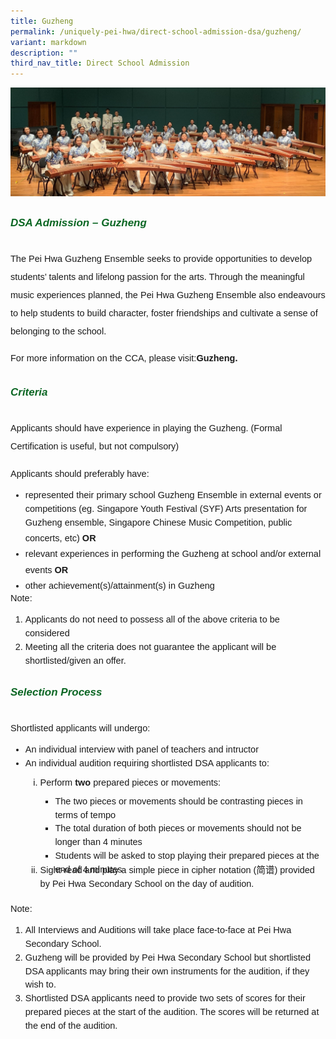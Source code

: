 ```yaml
---
title: Guzheng
permalink: /uniquely-pei-hwa/direct-school-admission-dsa/guzheng/
variant: markdown
description: ""
third_nav_title: Direct School Admission
---
```

![](/images/Uniquely%20Pei%20Hwa/Guzheng.jpg)
<h6 style="color:#0B6623;font-family:sans-serif;font-weight:bold;margin-top:30px;"><strong style="font-family:sans-serif;font-size:17px;color:#0B6623;">DSA Admission – Guzheng</strong></h6>

<p style="font-size:14.5px;line-height:2;margin-top:0px;font-family:sans-serif;">The Pei Hwa Guzheng Ensemble seeks to provide opportunities to develop students’ talents and lifelong passion for the arts. Through the meaningful music experiences planned, the Pei Hwa Guzheng Ensemble also endeavours to help students to build character, foster friendships and cultivate a sense of belonging to the school.</p>

<p style="font-size:14.5px;line-height:2;margin-top:0px;font-family:sans-serif;">For more information on the CCA, please visit:<a href="https://www.peihwasec.moe.edu.sg/learning-at-pei-hwa/cca/performing-arts/guzheng-ensemble/" style="font-size:14.5px; line-height:1.5;font-family:sans-serif;font-weight:bold;text-decoration: none;">Guzheng. </a>

</p><h6 style="color:#0B6623;font-family:sans-serif;font-weight:bold;margin-top:30px;"><strong style="font-family:sans-serif;font-size:17px;color:#0B6623;">Criteria</strong></h6>

<p style="margin-top:0px;font-size:14.5px; line-height:2;font-family:sans-serif;">Applicants should have experience in playing the Guzheng. (Formal Certification is useful, but not compulsory)</p>

<p style="margin-top:0px;font-size:14.5px; line-height:2;font-family:sans-serif;">Applicants should preferably have:</p>

<ul style="margin-top:-5px;">
	<li style="font-size:14.5px; line-height:1.5;font-family:sans-serif;">represented their primary school Guzheng Ensemble in external events or competitions (eg. Singapore Youth Festival (SYF) Arts presentation for Guzheng ensemble, Singapore Chinese Music Competition, public concerts, etc) <strong style="font-size:14.5px; line-height:2;font-family:sans-serif;">OR</strong></li>
	<li style="font-size:14.5px; line-height:1.5;font-family:sans-serif;">relevant experiences in performing the Guzheng at school and/or external events <strong style="font-size:14.5px; line-height:2;font-family:sans-serif;">OR</strong></li>
	<li style="font-size:14.5px; line-height:1.5;font-family:sans-serif;">other achievement(s)/attainment(s) in Guzheng</li>
	</ul>

<p style="margin-top:-20px;font-size:14.5px; line-height:2;font-family:sans-serif;">Note:</p>

<ol style="margin-top:-5px;">
<li style="font-size:14.5px; line-height:1.5;font-family:sans-serif;">Applicants do not need to possess all of the above criteria to be considered</li>
<li style="font-size:14.5px; line-height:1.5;font-family:sans-serif;">Meeting all the criteria does not guarantee the applicant will be shortlisted/given an offer. </li>
</ol>
<h6 style="color:#0B6623;font-family:sans-serif;font-weight:bold;margin-top:30px;"><strong style="font-family:sans-serif;font-size:17px;color:#0B6623;">Selection Process </strong></h6>

<p style="font-size:14.5px; line-height:2;margin-top:5px; font-family:sans-serif">Shortlisted applicants will undergo:</p>

<ul style="margin-top:-5px;">
<li style="font-size:14.5px; line-height:1.5;font-family:sans-serif;">An individual interview with panel of teachers and intructor</li>
<li style="font-size:14.5px; line-height:1.5;font-family:sans-serif;">An individual audition requiring shortlisted DSA applicants to:</li>
	<ol style="margin-top:5px; display">
<li style="font-size:14.5px; line-height:1.5;font-family:sans-serif;list-style-type: lower-roman;">Perform<strong style="font-size:14.5px; line-height:2;font-family:sans-serif;"> two </strong> prepared pieces or movements:</li>
		<ul style="margin-top:5px;">
			<li style="font-size:14.5px; line-height:1.5;font-family:sans-serif;">
				The two pieces or movements should be contrasting pieces in terms of tempo </li>
			<li style="font-size:14.5px; line-height:1.5;font-family:sans-serif;">The total duration of both pieces or movements should not be longer than 4 minutes</li>
			<li style="font-size:14.5px; line-height:1.5;font-family:sans-serif;">Students will be asked to stop playing their prepared pieces at the end of 4 minutes</li>
		</ul>
<li style="font-size:14.5px; line-height:1.5; margin-top:-20px;font-family:sans-serif;list-style-type: lower-roman;">Sight-read and play a simple piece in cipher notation (简谱) provided by Pei Hwa Secondary School on the day of audition.</li>
</ol>
</ul>

<p style="margin-top:5px;font-size:14.5px; line-height:2;font-family:sans-serif;">Note:</p>

<ol style="margin-top:-5px;">
	<li style="font-size:14.5px; line-height:1.5;font-family:sans-serif;">All Interviews and Auditions will take place face-to-face at Pei Hwa Secondary School.</li>
	<li style="font-size:14.5px; line-height:1.5;font-family:sans-serif;">Guzheng will be provided by Pei Hwa Secondary School but shortlisted DSA applicants may bring their own instruments for the audition, if they wish to.</li>
	<li style="font-size:14.5px; line-height:1.5;font-family:sans-serif;">Shortlisted DSA applicants need to provide two sets of scores for their prepared pieces at the start of the audition. The scores will be returned at the end of the audition.</li>
	
</ol>